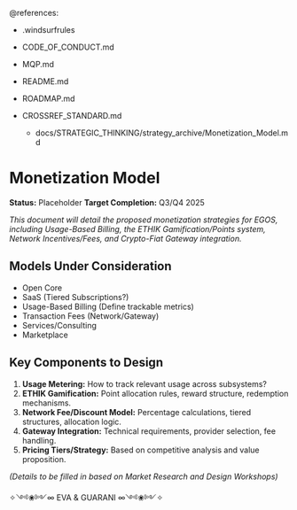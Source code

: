 @references:
- .windsurfrules
- CODE_OF_CONDUCT.md
- MQP.md
- README.md
- ROADMAP.md
- CROSSREF_STANDARD.md

  - docs/STRATEGIC_THINKING/strategy_archive/Monetization_Model.md

# Monetization Model

**Status:** Placeholder
**Target Completion:** Q3/Q4 2025

*This document will detail the proposed monetization strategies for EGOS, including Usage-Based Billing, the ETHIK Gamification/Points system, Network Incentives/Fees, and Crypto-Fiat Gateway integration.*

## Models Under Consideration

*   Open Core
*   SaaS (Tiered Subscriptions?)
*   Usage-Based Billing (Define trackable metrics)
*   Transaction Fees (Network/Gateway)
*   Services/Consulting
*   Marketplace

## Key Components to Design

1.  **Usage Metering:** How to track relevant usage across subsystems?
2.  **ETHIK Gamification:** Point allocation rules, reward structure, redemption mechanisms.
3.  **Network Fee/Discount Model:** Percentage calculations, tiered structures, allocation logic.
4.  **Gateway Integration:** Technical requirements, provider selection, fee handling.
5.  **Pricing Tiers/Strategy:** Based on competitive analysis and value proposition.

*(Details to be filled in based on Market Research and Design Workshops)*

✧༺❀༻∞ EVA & GUARANI ∞༺❀༻✧ 
